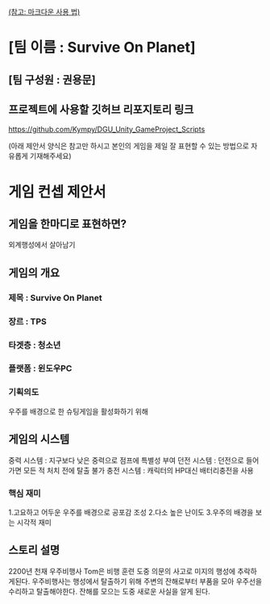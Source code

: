 [(참고: 마크다운 사용 법)](https://gist.github.com/ihoneymon/652be052a0727ad59601)

# [팀 이름 : Survive On Planet]
## [팀 구성원 : 권용문]
## 프로젝트에 사용할 깃허브 리포지토리 링크
https://github.com/Kympy/DGU_Unity_GameProject_Scripts

(아래 제안서 양식은 참고만 하시고 본인의 게임을 제일 잘 표현할 수 있는 방법으로 자유롭게 기재해주세요)
# 게임 컨셉 제안서
## 게임을 한마디로 표현하면?
외계행성에서 살아남기
## 게임의 개요
### 제목 : Survive On Planet
### 장르 : TPS
### 타겟층 : 청소년
### 플랫폼 : 윈도우PC
### 기획의도
우주를 배경으로 한 슈팅게임을 활성화하기 위해
## 게임의 시스템
중력 시스템 : 지구보다 낮은 중력으로 점프에 특별성 부여
던전 시스템 : 던전으로 들어가면 모든 적 처치 전에 탈출 불가
충전 시스템 : 캐릭터의 HP대신 배터리충전을 사용
### 핵심 재미
1.고요하고 어두운 우주를 배경으로 공포감 조성
2.다소 높은 난이도
3.우주의 배경을 보는 시각적 재미
## 스토리 설명
2200년 천재 우주비행사 Tom은 비행 훈련 도중 의문의 사고로 미지의 행성에 추락하게된다.
우주비행사는 행성에서 탈출하기 위해 주변의 잔해로부터 부품을 모아 우주선을 수리하고 탈출해야한다.
잔해를 모으는 도중 새로운 사실을 알게 된다.

